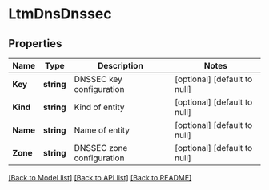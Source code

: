 # LtmDnsDnssec

## Properties
Name | Type | Description | Notes
------------ | ------------- | ------------- | -------------
**Key** | **string** | DNSSEC key configuration | [optional] [default to null]
**Kind** | **string** | Kind of entity | [optional] [default to null]
**Name** | **string** | Name of entity | [optional] [default to null]
**Zone** | **string** | DNSSEC zone configuration | [optional] [default to null]

[[Back to Model list]](../README.md#documentation-for-models) [[Back to API list]](../README.md#documentation-for-api-endpoints) [[Back to README]](../README.md)



